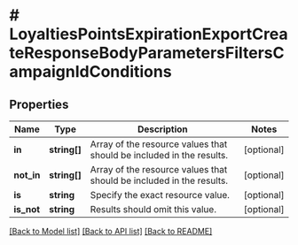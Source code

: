 # # LoyaltiesPointsExpirationExportCreateResponseBodyParametersFiltersCampaignIdConditions

## Properties

Name | Type | Description | Notes
------------ | ------------- | ------------- | -------------
**in** | **string[]** | Array of the resource values that should be included in the results. | [optional]
**not_in** | **string[]** | Array of the resource values that should be included in the results. | [optional]
**is** | **string** | Specify the exact resource value. | [optional]
**is_not** | **string** | Results should omit this value. | [optional]

[[Back to Model list]](../../README.md#models) [[Back to API list]](../../README.md#endpoints) [[Back to README]](../../README.md)
